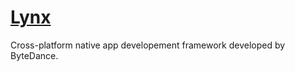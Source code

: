 # [Lynx](https://lynxjs.org/)

Cross-platform native app developement framework developed by ByteDance.